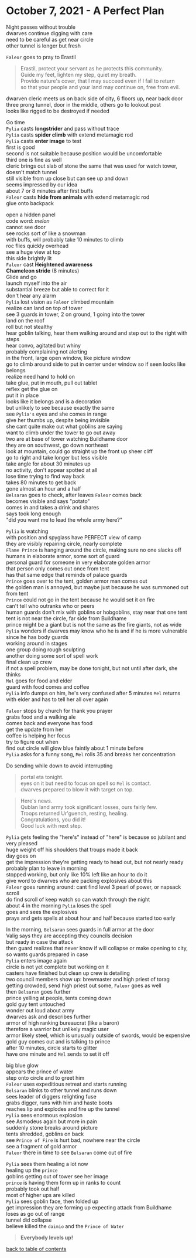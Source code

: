 # October 7, 2021 - A Perfect Plan

Night passes without trouble  
dwarves continue digging with care  
need to be careful as get near circle  
other tunnel is longer but fresh  

`Faleor` goes to pray to Erastil  
> Erastil, protect your servant as he protects this community.  
> Guide my feet, lighten my step, quiet my breath.  
> Provide nature's cover, that I may succeed even if I fail to return  
> so that your people and your land may continue on, free from evil.  

dwarven cleric meets us on back side of city, 6 floors up, near back door  
three prong tunnel, door in the middle, others go to lookout post  
looks like rigged to be destroyed if needed  

Go time  
`Pylia` casts **longstrider** and pass without trace  
`Pylia` casts **spider climb** with extend metamagic rod  
`Pylia` casts **enter image** to test  
first is good  
second is not suitable because position would be uncomfortable  
third one is fine as well  
cleric brings out slab of stone the same that was used for watch tower, doesn't match tunnel  
still visible from up close but can see up and down  
seems impressed by our idea  
about 7 or 8 minutes after first buffs  
`Faleor` casts **hide from animals** with extend metamagic rod  
glue onto backpack  

open a hidden panel  
code word: _melon_  
cannot see door  
see rocks sort of like a snowman  
with buffs, will probably take 10 minutes to climb  
roc flies quickly overhead  
see a huge view at top  
this side brightly lit  
`Faleor` cast **Heightened awareness**  
**Chameleon stride** (8 minutes)  
Glide and go  
launch myself into the air  
substantial breeze but able to correct for it  
don't hear any alarm  
`Pylia` lost vision as `Faleor` climbed mountain  
realize can land on top of tower  
see 3 guards in tower, 2 on ground, 1 going into the tower  
land on the roof  
roll but not stealthy  
hear goblin talking, hear them walking around and step out to the right with steps  
hear convo, agitated but whiny  
probably complaining not alerting  
in the front, large open window, like picture window  
go to climb around side to put in center under window so if seen looks like belongs  
realize need hand to hold on  
take glue, put in mouth, pull out tablet  
reflex get the glue on  
put it in place  
looks like it belongs and is a decoration  
but unlikely to see because exactly the same  
see `Pylia's` eyes and she comes in range  
give her thumbs up, despite being invisible  
she cant quite make out what goblins are saying  
want to climb under the tower to go out away  
two are at base of tower watching Buildhame door  
they are on southwest, go down northeast  
look at mountain, could go straight up the front up sheer cliff  
go to right and take longer but less visible  
take angle for about 30 minutes up  
no activity, don't appear spotted at all  
lose time trying to find way back  
takes 80 minutes to get back  
gone almost an hour and a half  
`Belsaran` goes to check, after leaves `Faleor` comes back  
becomes visible and says "potato"  
comes in and takes a drink and shares  
says took long enough  
"did you want me to lead the whole army here?"  

`Pylia` is watching   
with position and spyglass have PERFECT view of camp  
they are visibly repairing circle, nearly complete  
`Flame Prince` is hanging around the circle, making sure no one slacks off  
humans in elaborate armor, some sort of guard  
personal guard for someone in very elaborate golden armor  
that person only comes out once from tent  
has that same edge that reminds of palace guards  
`Prince` goes over to the tent, golden armor man comes out  
the golden man is annoyed, but maybe just because he was summoned out from tent  
`Prince` could not go in the tent because he would set it on fire  
can't tell who outranks who or peers  
human guards don't mix with goblins or hobgoblins, stay near that one tent  
tent is not near the circle, far side from Buildhame  
prince might be a giant but is not the same as the fire giants, not as wide  
`Pylia` wonders if dwarves may know who he is and if he is more vulnerable since he has body guards  
working around in stages  
one group doing rough sculpting  
another doing some sort of spell work  
final clean up crew  
if not a spell problem, may be done tonight, but not until after dark, she thinks  
`Mel` goes for food and elder  
guard with food comes and coffee  
`Pylia` info dumps on him, he's very confused
after 5 minutes `Mel` returns with elder and has to tell her all over again  

`Faleor` stops by church for thank you prayer  
grabs food and a walking ale  
comes back and everyone has food  
get the update from her  
coffee is helping her focus  
try to figure out when  
find out circle will glow blue faintly about 1 minute before  
`Pylia` asks for a funny song, `Mel` rolls 35 and breaks her concentration  

Do sending while down to avoid interrupting  
> portal eta tonight.  
> eyes on it but need to focus on spell so `Mel` is contact.  
> dwarves prepared to blow it with target on top.  

> Here's news.  
> Qublan land army took significant losses, ours fairly few.  
> Troops returned Ur'guench, resting, healing.  
> Congratulations, you did it!  
> Good luck with next step.  

`Pylia` gets feeling the "here's" instead of "here" is because so jubilant and very pleased  
huge weight off his shoulders that troups made it back  
day goes on  
get the impression they're getting ready to head out, but not nearly ready  
probably plan to leave in morning  
stopped working, but only like 10% left like an hour to do it  
give word to dwarves who are packing explosives about this  
`Faleor` goes running around: cant find level 3 pearl of power, or napsack scroll  
do find scroll of keep watch so can watch through the night  
about 4 in the morning `Pylia` loses the spell  
goes and sees the explosives  
prays and gets spells at about hour and half because started too early  

In the morning, `Belsaran` sees guards in full armor at the door  
Valig says they are accepting they councils decision  
but ready in case the attack  
then guard realizes that never know if will collapse or make opening to city, so wants guards prepared in case  
`Pylia` enters image again  
circle is not yet complete but working on it  
casters have finished but clean up crew is detailing  
two council members show up: brewmaster and high priest of torag  
getting crowded, send high priest out some, `Faleor` goes as well  
then `Belsaran` goes further  
prince yelling at people, tents coming down  
gold guy tent untouched  
wonder out loud about army  
dwarves ask and describes further  
armor of high ranking bureaucrat (like a baron)  
therefore a warrior but unlikely magic user  
armor likely steel, which is unusually outside of swords, would be expensive  
gold guy comes out and is talking to prince  
after 10 minutes, circle starts to glitter  
have one minute and `Mel` sends to set it off  

big blue glow  
appears the prince of water  
step onto circle and to greet him  
`Faleor` uses expeditious retreat and starts running  
`Belsaran` blinks to other tunnel and runs down  
sees leader of diggers relighting fuse  
grabs digger, runs with him and haste boots  
reaches lip and explodes and fire up the tunnel  
`Pylia` sees enormous explosion  
see Asmodeus again but more in pain  
suddenly stone breaks around picture  
tents shredded, goblins on back  
see `Prince of Fire` is hurt bad, nowhere near the circle  
see a fragment of gold armor  
`Faleor` there in time to see `Belsaran` come out of fire  

`Pylia` sees them healing a lot now  
healing up the `prince`  
goblins getting out of tower see her image  
`prince` is having them form up in ranks to count  
probably took out half  
most of higher ups are killed  
`Pylia` sees goblin face, then folded up  
get impression they are forming up expecting attack from Buildhame  
loses as go out of range  
tunnel did collapse  
believe killed the `daimio` and the `Prince of Water`  

> **Everybody levels up!**

[back to table of contents](/sessions/TOC.md)
